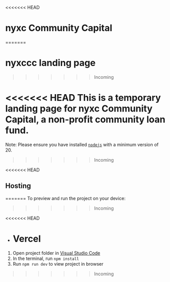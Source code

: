 <<<<<<< HEAD

# nyxc Community Capital

=======

# nyxccc landing page

> > > > > > > Incoming

<<<<<<< HEAD
This is a temporary landing page for nyxc Community Capital, a non-profit community loan fund.
=======
Note: Please ensure you have installed <code><a href="https://nodejs.org/en/download/">nodejs</a></code> with a minimum version of 20.

> > > > > > > Incoming

<<<<<<< HEAD

## Hosting

=======
To preview and run the project on your device:

> > > > > > > Incoming

<<<<<<< HEAD

- # Vercel

1. Open project folder in <a href="https://code.visualstudio.com/download">Visual Studio Code</a>
2. In the terminal, run `npm install`
3. Run `npm run dev` to view project in browser

> > > > > > > Incoming
